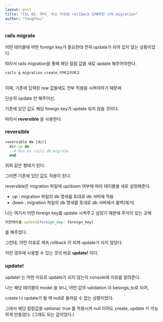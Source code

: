 ```yaml
---
layout: post
title: "TIL 03. 루비_ 무슨 이유로 rollback 당해버린 나의 migration"
author: "YangChoi"
---
```


### rails migrate

어떤 테이블에 어떤 foreign key가 필요한데 전혀 update가 되어 있지 않는 상황이었다. 

따라서 rails migration을 통해 해당 컬럼 값을 새로 update 해주어야한다. 


```ruby
rails g migration create_어쩌고저쩌고
```
<br>
이때, 기존에 입력된 row 값들에도 전부 적용을 시켜야하기 때문에 

단순히 update 만 해주어선,

기존에 있던 값도 해당 foreign key가 update 되지 않을 것이다. 

따라서 <strong>reversible</strong> 을 사용한다. 


### reversible 

```ruby
reversible do |dir|
  dir.up do
    # Run on rails db:migrate.
  end
```

위와 같은 형태가 된다. 

그러면 기존에 있던 값도 적용이 된다. 

reversible은 migration 파일에 up/down 여부에 따라 테이블을 새로 설정해준다. 

- up : migration 파일의 db 명세를 토대로 db 서버에 적용
- down : migration 파일의 db 명세를 토대로 db 서버에서 롤백(제거)

나는 여기서 어떤 foreign key를 update 시켜주고 싶었기 때문에 주석이 있는 곳에 


```ruby
어떤테이블.update(foreign_key: foreign_key)
```

를 해주었다. 

그런데, 어떤 이유로 계속 rollback 이 되며 update가 되지 않았다.


이런 경우에 사용할 수 있는 것이 바로 <strong>update!</strong> 이다.


### update!

update! 는 어떤 이유로 update가 되지 않는지 console에 이유를 알려준다. 

나는 해당 테이블의 model 을 보니, 어떤 값의 validation 이 belongs_to로 되어,

create 나 update가 될 때 null로 들어갈 수 없는 상황이었다. 

그래서 해당 컬럼값을 optional: true 를 적용시켜 null 이어도 create, update 가 가능하게 만들었다. (그래도 되는 값이었다.)


